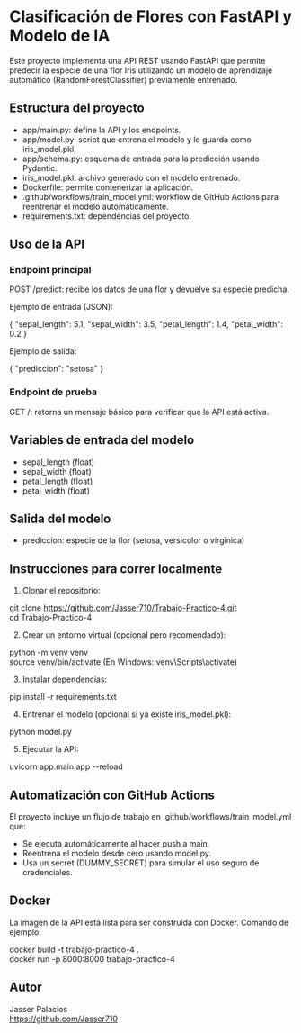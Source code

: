 # Clasificación de Flores con FastAPI y Modelo de IA

Este proyecto implementa una API REST usando FastAPI que permite predecir la especie de una flor Iris utilizando un modelo de aprendizaje automático (RandomForestClassifier) previamente entrenado.

## Estructura del proyecto

- app/main.py: define la API y los endpoints.
- app/model.py: script que entrena el modelo y lo guarda como iris_model.pkl.
- app/schema.py: esquema de entrada para la predicción usando Pydantic.
- iris_model.pkl: archivo generado con el modelo entrenado.
- Dockerfile: permite contenerizar la aplicación.
- .github/workflows/train_model.yml: workflow de GitHub Actions para reentrenar el modelo automáticamente.
- requirements.txt: dependencias del proyecto.

## Uso de la API

### Endpoint principal

POST /predict: recibe los datos de una flor y devuelve su especie predicha.

Ejemplo de entrada (JSON):

{
  "sepal_length": 5.1,
  "sepal_width": 3.5,
  "petal_length": 1.4,
  "petal_width": 0.2
}

Ejemplo de salida:

{
  "prediccion": "setosa"
}

### Endpoint de prueba

GET /: retorna un mensaje básico para verificar que la API está activa.

## Variables de entrada del modelo

- sepal_length (float)
- sepal_width (float)
- petal_length (float)
- petal_width (float)

## Salida del modelo

- prediccion: especie de la flor (setosa, versicolor o virginica)

## Instrucciones para correr localmente

1. Clonar el repositorio:

git clone https://github.com/Jasser710/Trabajo-Practico-4.git  
cd Trabajo-Practico-4

2. Crear un entorno virtual (opcional pero recomendado):

python -m venv venv  
source venv/bin/activate  (En Windows: venv\Scripts\activate)

3. Instalar dependencias:

pip install -r requirements.txt

4. Entrenar el modelo (opcional si ya existe iris_model.pkl):

python model.py

5. Ejecutar la API:

uvicorn app.main:app --reload

## Automatización con GitHub Actions

El proyecto incluye un flujo de trabajo en .github/workflows/train_model.yml que:

- Se ejecuta automáticamente al hacer push a main.
- Reentrena el modelo desde cero usando model.py.
- Usa un secret (DUMMY_SECRET) para simular el uso seguro de credenciales.

## Docker

La imagen de la API está lista para ser construida con Docker. Comando de ejemplo:

docker build -t trabajo-practico-4 .  
docker run -p 8000:8000 trabajo-practico-4

## Autor

Jasser Palacios  
https://github.com/Jasser710
